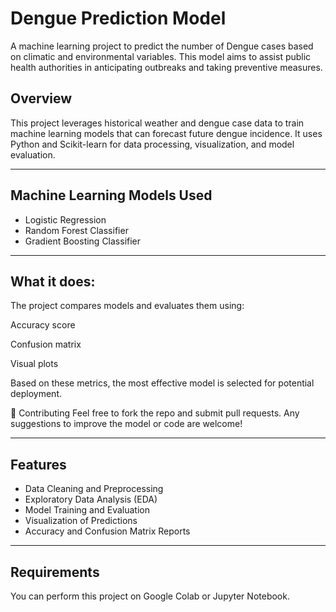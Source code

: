 #  Dengue Prediction Model

A machine learning project to predict the number of Dengue cases based on climatic and environmental variables. This model aims to assist public health authorities in anticipating outbreaks and taking preventive measures.

##  Overview

This project leverages historical weather and dengue case data to train machine learning models that can forecast future dengue incidence. It uses Python and Scikit-learn for data processing, visualization, and model evaluation.

---

##  Machine Learning Models Used

- Logistic Regression
- Random Forest Classifier
- Gradient Boosting Classifier

---

##  What it does:
The project compares models and evaluates them using:

Accuracy score

Confusion matrix

Visual plots

Based on these metrics, the most effective model is selected for potential deployment.

🤝 Contributing
Feel free to fork the repo and submit pull requests. Any suggestions to improve the model or code are welcome!


---

##  Features

- Data Cleaning and Preprocessing
- Exploratory Data Analysis (EDA)
- Model Training and Evaluation
- Visualization of Predictions
- Accuracy and Confusion Matrix Reports
  

---

##  Requirements

You can perform this project on Google Colab or Jupyter Notebook. 



